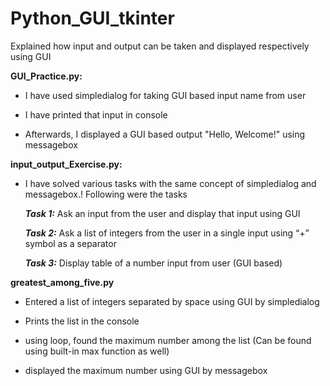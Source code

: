 # Python_GUI_tkinter
Explained how input and output can be taken and displayed respectively using GUI

**GUI_Practice.py:**

- I have used simpledialog for taking GUI based input name from user
  
- I have printed that input in console
  
- Afterwards, I displayed a GUI based output "Hello, Welcome!" using messagebox


**input_output_Exercise.py:**

- I have solved various tasks with the same concept of simpledialog and messagebox.! Following were the tasks

  **_Task 1:_**  Ask an input from the user and display that input using GUI

  **_Task 2:_** Ask a list of integers from the user in a single input using “+” symbol as a separator

  **_Task 3:_** Display table of a number input from user (GUI based)


**greatest_among_five.py**

- Entered a list of integers separated by space using GUI by simpledialog

- Prints the list in the console

- using loop, found the maximum number among the list (Can be found using built-in max function as well)

- displayed the maximum number using GUI by messagebox






